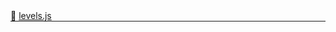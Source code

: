 <div class="mb-0">
    🔗 <a class="source-code" target="_blank"
        href="https://github.com/OpenHausIO/backend/blob/dev&#x2F;system&#x2F;logger&#x2F;levels.js">levels.js</a>
</div>
<hr style="margin: 0 !important" />

<!-- CLASS -->

<!-- GENERAL -->
<!-- GENERAL -->

<!-- PARAMETER -->
<!-- PARAMETER -->

<!-- PROPERTIES -->
<!-- PROPERTIES -->

<!-- EVENTS -->
<!-- EVENTS -->

<!-- EXAMPLES -->
<!-- EXAMPLES -->

<!-- LINKS -->
<!-- LINKS -->

<!-- CLASS -->



<!-- METHODS -->
<!-- METHODS -->